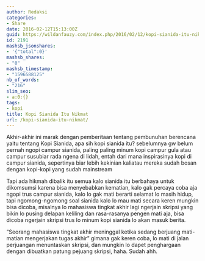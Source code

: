 ```yaml
---
author: Redaksi
categories:
- Share
date: 2016-02-12T15:13:00Z
guid: https://wildanfauzy.com/index.php/2016/02/12/kopi-sianida-itu-nikmat/
id: 2191
mashsb_jsonshares:
- '{"total":0}'
mashsb_shares:
- "0"
mashsb_timestamp:
- "1596588125"
nb_of_words:
- "216"
slim_seo:
- a:0:{}
tags:
- kopi
title: Kopi Sianida Itu Nikmat
url: /kopi-sianida-itu-nikmat/
---
```


<p class="has-drop-cap">
  Akhir-akhir ini marak dengan pemberitaan tentang pembunuhan berencana yaitu tentang Kopi Sianida, apa sih kopi sianida itu? sebelumnya gw belum pernah ngopi campur sianida, paling paling minum kopi campur gula atau campur susubiar rada ngena di lidah, entah dari mana inspirasinya kopi di campur sianida, sepertinya biar lebih kekinian kaliatau mereka sudah bosan dengan kopi-kopi yang sudah mainstream
</p>

Tapi ada hikmah dibalik itu semua kalo sianida itu berbahaya untuk dikomsumsi karena bisa menyebabkan kematian, kalo gak percaya coba aja ngopi trus campur sianida, kalo lo gak mati berarti selamat lo masih hidup, tapi ngomong-ngomong soal sianida kalo lo mau mati secara keren mungkin bisa dicoba, misalnya lo mahasiswa tingkat akhir lagi ngerjain skripsi yang bikin lo pusing delapan keliling dan rasa-rasanya pengen mati aja, bisa dicoba ngerjain skripsi trus lo minum kopi sianida lo akan masuk berita.

&#8220;Seorang mahasiswa tingkat akhir meninggal ketika sedang berjuang mati-matian mengerjakan tugas akhir&#8221; gimana gak keren coba, lo mati di jalan perjuangan menuntaskan skripsi, dan mungkin lo dapet penghargaan dengan dibuatkan patung pejuang skripsi, haha. Sudah ahh.